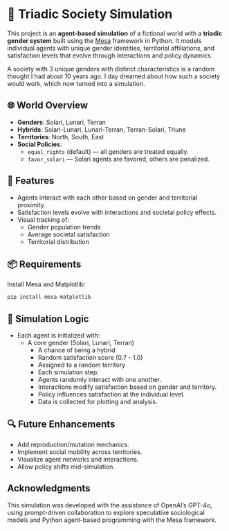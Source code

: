# 🧬 Triadic Society Simulation

This project is an **agent-based simulation** of a fictional world with a **triadic gender system** built using the [Mesa](https://mesa.readthedocs.io/en/stable/) framework in Python. It models individual agents with unique gender identities, territorial affiliations, and satisfaction levels that evolve through interactions and policy dynamics.

A society with 3 unique genders with distinct characteristics is a random thought I had about 10 years ago. I day dreamed about how such a society would work, which now turned into a simulation.

## 🌐 World Overview

- **Genders**: Solari, Lunari, Terran
- **Hybrids**: Solari-Lunari, Lunari-Terran, Terran-Solari, Triune
- **Territories**: North, South, East
- **Social Policies**: 
  - `equal_rights` (default) — all genders are treated equally.
  - `favor_solari` — Solari agents are favored, others are penalized.

## 🚀 Features

- Agents interact with each other based on gender and territorial proximity.
- Satisfaction levels evolve with interactions and societal policy effects.
- Visual tracking of:
  - Gender population trends
  - Average societal satisfaction
  - Territorial distribution

## 📦 Requirements

Install Mesa and Matplotlib:

```bash
pip install mesa matplotlib
```

## 🧠 Simulation Logic

- Each agent is initialized with:
  -	A core gender (Solari, Lunari, Terran)
	-	A chance of being a hybrid
	-	Random satisfaction score (0.7 - 1.0)
	-	Assigned to a random territory
	-	Each simulation step:
	-	Agents randomly interact with one another.
	-	Interactions modify satisfaction based on gender and territory.
	-	Policy influences satisfaction at the individual level.
	-	Data is collected for plotting and analysis.

## 🔍 Future Enhancements
-	Add reproduction/mutation mechanics.
-	Implement social mobility across territories.
-	Visualize agent networks and interactions.
-	Allow policy shifts mid-simulation.


## Acknowledgments

This simulation was developed with the assistance of OpenAI’s GPT-4o, using prompt-driven collaboration to explore speculative sociological models and Python agent-based programming with the Mesa framework.
